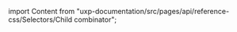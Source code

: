 
import Content from "uxp-documentation/src/pages/api/reference-css/Selectors/Child combinator";

<Content query="product=xd"/>
